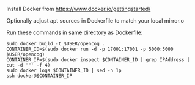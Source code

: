 
Install Docker from https://www.docker.io/gettingstarted/

Optionally adjust apt sources in Dockerfile to match your local mirror.o

Run these commands in same directory as Dockerfile:

```
sudo docker build -t $USER/opencog .
CONTAINER_ID=$(sudo docker run -d -p 17001:17001 -p 5000:5000 $USER/opencog)
CONTAINER_IP=$(sudo docker inspect $CONTAINER_ID | grep IPAddress | cut -d '"' -f 4)
sudo docker logs $CONTAINER_ID | sed -n 1p
ssh docker@$CONTAINER_IP
```

